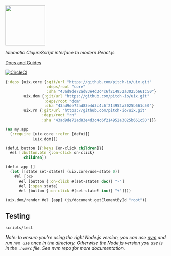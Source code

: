 <img src="logo.png" width="125" />

_Idiomatic ClojureScript interface to modern React.js_

[Docs and Guides](https://roman01la.gitbook.io/pitch-uix/)

[![CircleCI](https://circleci.com/gh/pitch-io/uix.svg?style=svg)](https://circleci.com/gh/pitch-io/uix)


```clj
{:deps {uix.core {:git/url "https://github.com/pitch-io/uix.git"
                  :deps/root "core"
                  :sha "43ad9de72ad83e4d3c4c6f214952a3025b661c50"}
        uix.dom {:git/url "https://github.com/pitch-io/uix.git"
                 :deps/root "dom"
                 :sha "43ad9de72ad83e4d3c4c6f214952a3025b661c50"}
        uix.rn {:git/url "https://github.com/pitch-io/uix.git"
                :deps/root "rn"
                :sha "43ad9de72ad83e4d3c4c6f214952a3025b661c50"}}}
```

```clj
(ns my.app
  (:require [uix.core :refer [defui]]
            [uix.dom]))

(defui button [{:keys [on-click children]}]
  #el [:button.btn {:on-click on-click}
        children])

(defui app []
  (let [[state set-state!] (uix.core/use-state 0)]
    #el [:<>
      #el [button {:on-click #(set-state! dec)} "-"]
      #el [:span state]
      #el [button {:on-click #(set-state! inc)} "+"]]))

(uix.dom/render #el [app] (js/document.getElementById "root"))
```

## Testing

```
scripts/test
```

_Note: to ensure you're using the right Node.js version, you can use [nvm](https://github.com/nvm-sh/nvm) and run `nvm use`
once in the directory. Otherwise the Node.js version you use is in the `.nvmrc` file. See nvm repo for more documentation._
